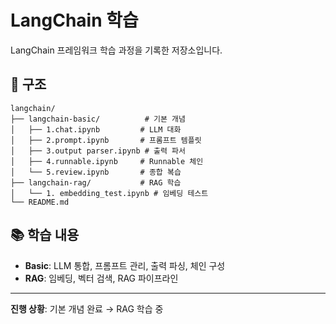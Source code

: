 # LangChain 학습

LangChain 프레임워크 학습 과정을 기록한 저장소입니다.

## 📁 구조
```
langchain/
├── langchain-basic/          # 기본 개념
│   ├── 1.chat.ipynb         # LLM 대화
│   ├── 2.prompt.ipynb       # 프롬프트 템플릿
│   ├── 3.output parser.ipynb # 출력 파서
│   ├── 4.runnable.ipynb     # Runnable 체인
│   └── 5.review.ipynb       # 종합 복습
├── langchain-rag/           # RAG 학습
│   └── 1. embedding_test.ipynb # 임베딩 테스트
└── README.md
```

## 📚 학습 내용
- **Basic**: LLM 통합, 프롬프트 관리, 출력 파싱, 체인 구성
- **RAG**: 임베딩, 벡터 검색, RAG 파이프라인

---
**진행 상황**: 기본 개념 완료 → RAG 학습 중 
